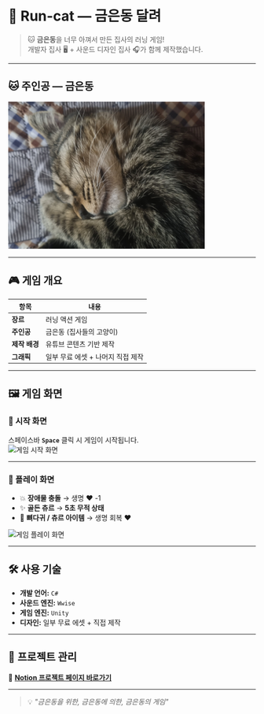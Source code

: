 # 🐾 Run-cat — **금은동 달려**

> 🐱 **금은동**을 너무 아껴서 만든 집사의 러닝 게임!  
> 개발자 집사 🖥 + 사운드 디자인 집사 🎧가 함께 제작했습니다.

---

## 🐱 주인공 — 금은동
<img src="https://github.com/bebeaubn/Run-cat/blob/main/KakaoTalk_20231113_181150310_02.jpg?raw=true" alt="금은동" width="400" />

---

## 🎮 게임 개요
| 항목 | 내용 |
|------|------|
| **장르** | 러닝 액션 게임 |
| **주인공** | 금은동 (집사들의 고양이) |
| **제작 배경** | 유튜브 콘텐츠 기반 제작 |
| **그래픽** | 일부 무료 에셋 + 나머지 직접 제작 |

---

## 🖼 게임 화면

### 🏁 시작 화면
스페이스바 **`Space`** 클릭 시 게임이 시작됩니다.  
<img width="809" height="462" alt="게임 시작 화면" src="https://github.com/user-attachments/assets/85a0c829-8b1f-4528-af9a-68c0d379a812" />

---

### 🚀 플레이 화면
- 💥 **장애물 충돌** → 생명 ❤️ -1  
- ✨ **골든 츄르** → **5초 무적 상태**  
- 🍖 **뼈다귀 / 츄르 아이템** → 생명 회복 ❤️

<img width="809" height="464" alt="게임 플레이 화면" src="https://github.com/user-attachments/assets/92d63f46-772c-4204-af11-a896b68bdd4c" />

---

## 🛠 사용 기술
- **개발 언어:** `C#`
- **사운드 엔진:** `Wwise`
- **게임 엔진:** `Unity`
- **디자인:** 일부 무료 에셋 + 직접 제작

---

## 📅 프로젝트 관리
📌 [**Notion 프로젝트 페이지 바로가기**](https://www.notion.so/1de564d4aff3802db390d2e2cb2615a3)

---

> 💡 *"금은동을 위한, 금은동에 의한, 금은동의 게임"*
